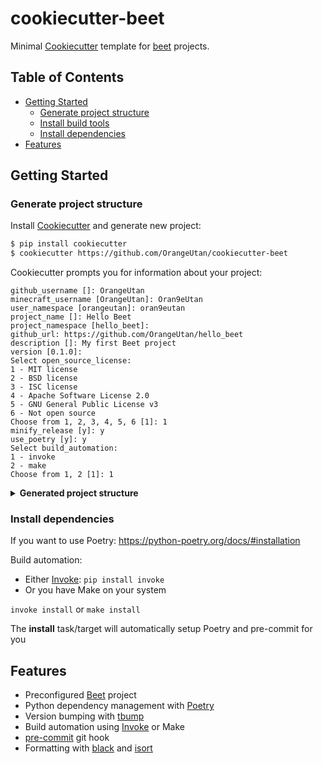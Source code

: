 # cookiecutter-beet

Minimal [Cookiecutter](https://github.com/cookiecutter/cookiecutter) template for [beet](https://github.com/mcbeet/beet) projects.

## Table of Contents
- [Getting Started](#Getting-Started)
    - [Generate project structure](#Generate-project-structure)
    - [Install build tools](#Install-build-tools)
    - [Install dependencies](#Install-dependencies)
- [Features](#Features)

## Getting Started
### Generate project structure
Install [Cookiecutter](https://github.com/cookiecutter/cookiecutter) and generate new project:
```bash
$ pip install cookiecutter
$ cookiecutter https://github.com/OrangeUtan/cookiecutter-beet
```

Cookiecutter prompts you for information about your project:
```
github_username []: OrangeUtan
minecraft_username [OrangeUtan]: Oran9eUtan
user_namespace [orangeutan]: oran9eutan
project_name []: Hello Beet
project_namespace [hello_beet]:
github_url: https://github.com/OrangeUtan/hello_beet
description []: My first Beet project
version [0.1.0]:
Select open_source_license:
1 - MIT license
2 - BSD license
3 - ISC license
4 - Apache Software License 2.0
5 - GNU General Public License v3
6 - Not open source
Choose from 1, 2, 3, 4, 5, 6 [1]: 1
minify_release [y]: y
use_poetry [y]: y
Select build_automation:
1 - invoke
2 - make
Choose from 1, 2 [1]: 1
```

<details>
    <summary><b>Generated project structure</b></summary>

    hello_beet
    ├── datapack
    |   └── data
    |       ├── global
    |       |   └── advancements
    |       |       ├── oran9eutan.json
    |       |       └── root.json
    |       ├── minecraft
    |       |   └── tags
    |       |       └── functions
    |       |           └── load.json
    |       └── oran9eutan
    |           ├── advancements
    |           |   └── hello_beet
    |           |       └── root.json
    |           └── functions
    |               └── hello_beet
    |                   ├── load.mcfunction
    |                   ├── install.mcfunction
    |                   └── uninstall.mcfunction
    |
    ├── resourcepack
    |   ├── assets
    |   |   └── .mcassetsroot
    |   └── pack.png
    ├── beet-release.json
    ├── beet.json
    ├── LINCENSE
    ├── pyproject.toml
    ├── README.md
    ├── tasks.py
    └── tbump.toml
</details>

### Install dependencies
If you want to use Poetry: https://python-poetry.org/docs/#installation

Build automation:
- Either [Invoke](http://www.pyinvoke.org/): `pip install invoke`<br>
- Or you have Make on your system

```invoke install``` or ```make install```


The **install** task/target will automatically setup Poetry and pre-commit for you

## Features
- Preconfigured [Beet](https://github.com/mcbeet/beet) project
- Python dependency management with [Poetry](https://python-poetry.org/)
- Version bumping with [tbump](https://github.com/TankerHQ/tbump)
- Build automation using [Invoke](http://www.pyinvoke.org/) or Make
- [pre-commit](https://pre-commit.com/) git hook
- Formatting with [black](https://github.com/psf/black) and [isort](https://github.com/PyCQA/isort)